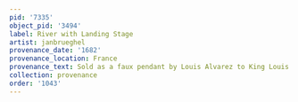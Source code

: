 ```yaml
---
pid: '7335'
object_pid: '3494'
label: River with Landing Stage
artist: janbrueghel
provenance_date: '1682'
provenance_location: France
provenance_text: Sold as a faux pendant by Louis Alvarez to King Louis XIV
collection: provenance
order: '1043'
---
```

